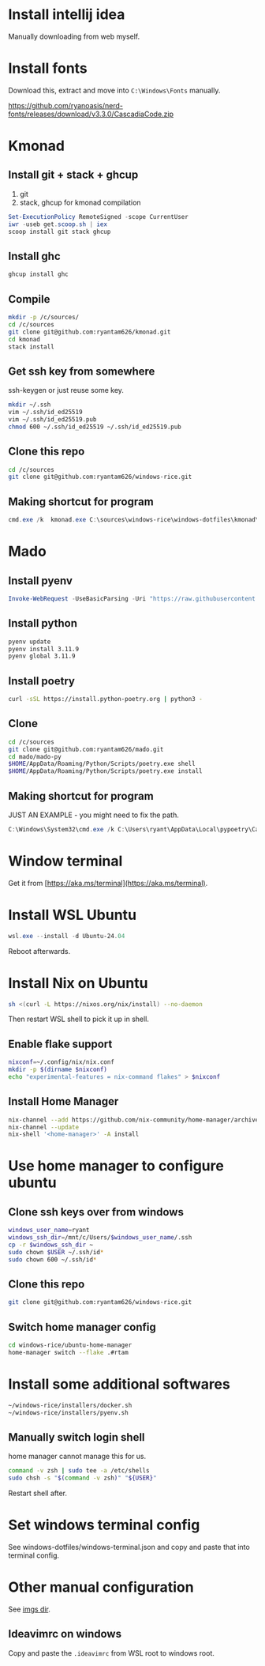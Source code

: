 # Install intellij idea

Manually downloading from web myself.

# Install fonts

Download this, extract and move into `C:\Windows\Fonts` manually.

https://github.com/ryanoasis/nerd-fonts/releases/download/v3.3.0/CascadiaCode.zip

# Kmonad

## Install git + stack + ghcup

1. git
2. stack, ghcup for kmonad compilation
```powershell
Set-ExecutionPolicy RemoteSigned -scope CurrentUser
iwr -useb get.scoop.sh | iex
scoop install git stack ghcup
```

## Install ghc

```powershell
ghcup install ghc
```

## Compile
```bash
mkdir -p /c/sources/
cd /c/sources
git clone git@github.com:ryantam626/kmonad.git
cd kmonad
stack install
```

## Get ssh key from somewhere

ssh-keygen or just reuse some key.

```bash
mkdir ~/.ssh
vim ~/.ssh/id_ed25519
vim ~/.ssh/id_ed25519.pub
chmod 600 ~/.ssh/id_ed25519 ~/.ssh/id_ed25519.pub
```

## Clone this repo

```bash
cd /c/sources
git clone git@github.com:ryantam626/windows-rice.git
```

## Making shortcut for program

```powershell
cmd.exe /k  kmonad.exe C:\sources\windows-rice\windows-dotfiles\kmonad\regular-keyboard.kbd -l info
```

# Mado

## Install pyenv

```powershell
Invoke-WebRequest -UseBasicParsing -Uri "https://raw.githubusercontent.com/pyenv-win/pyenv-win/master/pyenv-win/install-pyenv-win.ps1" -OutFile "./install-pyenv-win.ps1"; &"./install-pyenv-win.ps1"
```

## Install python

```bash
pyenv update
pyenv install 3.11.9
pyenv global 3.11.9
```

## Install poetry
```bash
curl -sSL https://install.python-poetry.org | python3 -
```

## Clone

```bash
cd /c/sources
git clone git@github.com:ryantam626/mado.git
cd mado/mado-py
$HOME/AppData/Roaming/Python/Scripts/poetry.exe shell
$HOME/AppData/Roaming/Python/Scripts/poetry.exe install
```

## Making shortcut for program

JUST AN EXAMPLE - you might need to fix the path.

```powershell
C:\Windows\System32\cmd.exe /k C:\Users\ryant\AppData\Local\pypoetry\Cache\virtualenvs\mado-4nSdn9uw-py3.11\Scripts\mado-run.cmd
```


# Window terminal

Get it from [https://aka.ms/terminal](https://aka.ms/terminal).

# Install WSL Ubuntu

```powershell
wsl.exe --install -d Ubuntu-24.04
```

Reboot afterwards.

# Install Nix on Ubuntu

```bash
sh <(curl -L https://nixos.org/nix/install) --no-daemon
```

Then restart WSL shell to pick it up in shell.

## Enable flake support
```bash
nixconf=~/.config/nix/nix.conf
mkdir -p $(dirname $nixconf)
echo "experimental-features = nix-command flakes" > $nixconf
```

## Install Home Manager

```bash
nix-channel --add https://github.com/nix-community/home-manager/archive/master.tar.gz home-manager
nix-channel --update
nix-shell '<home-manager>' -A install
```

# Use home manager to configure ubuntu

## Clone ssh keys over from windows

```bash
windows_user_name=ryant
windows_ssh_dir=/mnt/c/Users/$windows_user_name/.ssh
cp -r $windows_ssh_dir ~
sudo chown $USER ~/.ssh/id*
sudo chown 600 ~/.ssh/id*
```

## Clone this repo

```bash
git clone git@github.com:ryantam626/windows-rice.git
```

## Switch home manager config

```bash
cd windows-rice/ubuntu-home-manager
home-manager switch --flake .#rtam
```

# Install some additional softwares

```bash
~/windows-rice/installers/docker.sh
~/windows-rice/installers/pyenv.sh
```

## Manually switch login shell

home manager cannot manage this for us.

```bash
command -v zsh | sudo tee -a /etc/shells
sudo chsh -s "$(command -v zsh)" "${USER}"
```

Restart shell after.

# Set windows terminal config

See windows-dotfiles/windows-terminal.json and copy and paste that into terminal config.

# Other manual configuration

See [imgs dir](./imgs).

## Ideavimrc on windows

Copy and paste the `.ideavimrc` from WSL root to windows root.
